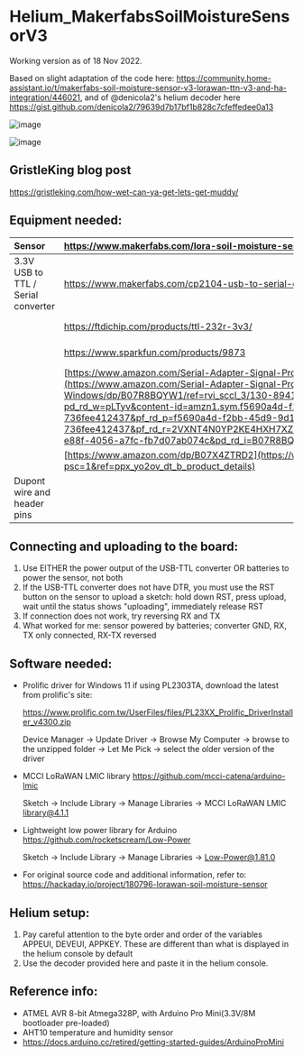 # Helium_MakerfabsSoilMoistureSensorV3

Working version as of 18 Nov 2022.

Based on slight adaptation of the code here: <https://community.home-assistant.io/t/makerfabs-soil-moisture-sensor-v3-lorawan-ttn-v3-and-ha-integration/446021>, and of  @denicola2's helium decoder here <https://gist.github.com/denicola2/79639d7b17bf1b828c7cfeffedee0a13>

![image](https://user-images.githubusercontent.com/6425332/202832037-3f15ba06-24d1-4ed7-9e08-6acc178ba984.png)

![image](https://user-images.githubusercontent.com/6425332/202832031-77572130-9884-4070-a9f2-b3e62bcbadda.png)


## GristleKing blog post

<https://gristleking.com/how-wet-can-ya-get-lets-get-muddy/>

## Equipment needed:

|Sensor|<https://www.makerfabs.com/lora-soil-moisture-sensor-v3.html>||
| :- | :- | :- |
|3.3V USB to TTL / Serial converter|<https://www.makerfabs.com/cp2104-usb-to-serial-converter.html>|Makerfabs recommended|
||<https://ftdichip.com/products/ttl-232r-3v3/>|Arduino recommended|
||<https://www.sparkfun.com/products/9873>|Arduino recommended|
||[https://www.amazon.com/Serial-Adapter-Signal-Prolific-Windows/dp/B07R8BQYW1/](https://www.amazon.com/Serial-Adapter-Signal-Prolific-Windows/dp/B07R8BQYW1/ref=rvi_sccl_3/130-8941171-3218759?pd_rd_w=pLTyv&content-id=amzn1.sym.f5690a4d-f2bb-45d9-9d1b-736fee412437&pf_rd_p=f5690a4d-f2bb-45d9-9d1b-736fee412437&pf_rd_r=2VXNT4N0YP2KE4HXH7XZ&pd_rd_wg=rzSKu&pd_rd_r=5e7c75ef-e88f-4056-a7fc-fb7d07ab074c&pd_rd_i=B07R8BQYW1&psc=1)|Not ideal, but what I had lying around|
||[https://www.amazon.com/dp/B07X4ZTRD2](https://www.amazon.com/dp/B07X4ZTRD2?psc=1&ref=ppx_yo2ov_dt_b_product_details)|did NOT work|
|Dupont wire and header pins||optional depending on converter|

## Connecting and uploading to the board:

1. Use EITHER the power output of the USB-TTL converter OR batteries to power the sensor, not both
2. If the USB-TTL converter does not have DTR, you must use the RST button on the sensor to upload a sketch: hold down RST, press upload, wait until the status shows "uploading", immediately release RST
3. If connection does not work, try reversing RX and TX
4. What worked for me: sensor powered by batteries; converter GND, RX, TX only connected, RX-TX reversed

## Software needed:

* Prolific driver for Windows 11 if using PL2303TA, download the latest from prolific's site:

  https://www.prolific.com.tw/UserFiles/files/PL23XX_Prolific_DriverInstaller_v4300.zip

  Device Manager -> Update Driver -> Browse My Computer -> browse to the unzipped folder -> Let Me Pick -> select the older version of the driver
  
* MCCI LoRaWAN LMIC library <https://github.com/mcci-catena/arduino-lmic>

   Sketch -> Include Library -> Manage Libraries -> MCCI LoRaWAN LMIC library@4.1.1
  
* Lightweight low power library for Arduino <https://github.com/rocketscream/Low-Power>

  Sketch -> Include Library -> Manage Libraries -> Low-Power@1.81.0
  
* For original source code and additional information, refer to: <https://hackaday.io/project/180796-lorawan-soil-moisture-sensor>

## Helium setup:
1. Pay careful attention to the byte order and order of the variables APPEUI, DEVEUI, APPKEY. These are different than what is displayed in the helium console by default
2. Use the decoder provided here and paste it in the helium console.

## Reference info:

* ATMEL AVR 8-bit Atmega328P, with Arduino Pro Mini(3.3V/8M bootloader pre-loaded)
* AHT10 temperature and humidity sensor
* <https://docs.arduino.cc/retired/getting-started-guides/ArduinoProMini>


